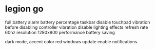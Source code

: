 # legion go
full battery alarm
battery percentage taskbar
disable touchpad vibration before disabling controller vibration
disable lighting effects
refresh rate 60hz
resolution 1280x800
performance battery saving

dark mode, accent color red
windows update
enable notifications